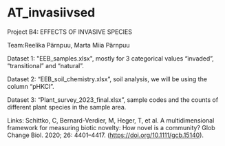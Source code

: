 # AT_invasiivsed
Project B4: EFFECTS OF INVASIVE SPECIES 

Team:Reelika Pärnpuu, Marta Miia Pärnpuu

Dataset 1: "EEB_samples.xlsx", mostly for 3 categorical values “invaded”, “transitional” and “natural”.

Dataset 2: “EEB_soil_chemistry.xlsx”, soil analysis, we will be using the column “pHKCl”.

Dataset 3: “Plant_survey_2023_final.xlsx”, sample codes and the counts of different plant species in the sample area.


Links:
Schittko, C, Bernard-Verdier, M, Heger, T, et al. A multidimensional framework for measuring biotic novelty: How novel is a community? Glob Change Biol. 2020; 26: 4401–4417. (https://doi.org/10.1111/gcb.15140). 

